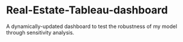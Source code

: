 # Real-Estate-Tableau-dashboard
A dynamically-updated dashboard to test the robustness of my model through sensitivity analysis.
